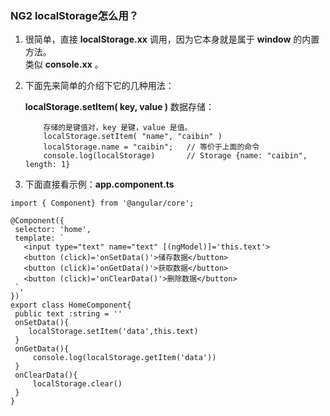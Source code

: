 ### NG2 localStorage怎么用？

1. 很简单，直接 **localStorage.xx** 调用，因为它本身就是属于 **window** 的内置方法。   
 类似 **console.xx** 。

2. 下面先来简单的介绍下它的几种用法：  

    **localStorage.setItem( key, value )** 数据存储：

           存储的是键值对，key 是键，value 是值。   
           localStorage.setItem( "name", "caibin" )    
           localStorage.name = "caibin";   // 等价于上面的命令   
           console.log(localStorage)       // Storage {name: "caibin", length: 1}


3. 下面直接看示例：**app.component.ts**

 ```
import { Component} from '@angular/core';

@Component({
  selector: 'home',
  template: `
    <input type="text" name="text" [(ngModel)]='this.text'>
    <button (click)='onSetData()'>储存数据</button>
    <button (click)='onGetData()'>获取数据</button>
    <button (click)='onClearData()'>删除数据</button>
  `,
})
export class HomeComponent{
  public text :string = ''
  onSetData(){
     localStorage.setItem('data',this.text)
  }
  onGetData(){
      console.log(localStorage.getItem('data'))
  }
  onClearData(){
      localStorage.clear()
  }
}

 ```







